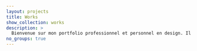```yaml
---
layout: projects
title: Works
show_collection: works
description: >
  Bienvenue sur mon portfolio professionnel et personnel en design. Il vous permettra de découvrir mes compétences créatives et techniques, ainsi que mon expérience dans le domaine. Vous y trouverez une sélection de mes projets les plus récents et les plus pertinents, allant du design graphique au web design, en passant par l'expérience utilisateur et la conception d'interface.
no_groups: true
---
```

